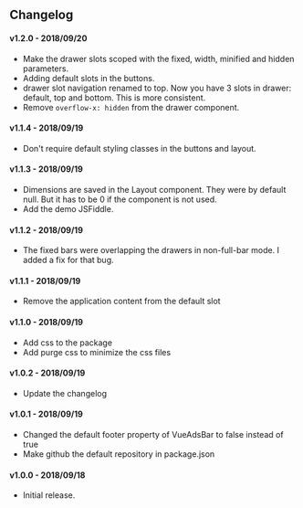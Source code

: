 ## Changelog

#### v1.2.0 - 2018/09/20

- Make the drawer slots scoped with the fixed, width, minified and hidden parameters.
- Adding default slots in the buttons.
- drawer slot navigation renamed to top. Now you have 3 slots in drawer: default, top and bottom. This is more consistent.
- Remove `overflow-x: hidden` from the drawer component.

#### v1.1.4 - 2018/09/19

- Don't require default styling classes in the buttons and layout.

#### v1.1.3 - 2018/09/19

- Dimensions are saved in the Layout component. They were by default null.
But it has to be 0 if the component is not used.
- Add the demo JSFiddle.


#### v1.1.2 - 2018/09/19

- The fixed bars were overlapping the drawers in non-full-bar mode. I added a fix for that bug.

#### v1.1.1 - 2018/09/19

- Remove the application content from the default slot

#### v1.1.0 - 2018/09/19

- Add css to the package
- Add purge css to minimize the css files

#### v1.0.2 - 2018/09/19

- Update the changelog

#### v1.0.1 - 2018/09/19

- Changed the default footer property of VueAdsBar to false instead of true
- Make github the default repository in package.json

#### v1.0.0 - 2018/09/18

- Initial release.

